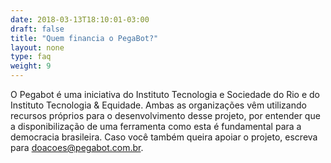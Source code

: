 ```yaml
---
date: 2018-03-13T18:10:01-03:00
draft: false
title: "Quem financia o PegaBot?"
layout: none
type: faq
weight: 9
---
```

O Pegabot é uma iniciativa do Instituto Tecnologia e Sociedade do Rio e do Instituto Tecnologia & Equidade. Ambas as organizações vêm utilizando recursos próprios para o desenvolvimento desse projeto, por entender que a disponibilização de uma ferramenta como esta é fundamental para a democracia brasileira. Caso você também queira apoiar o projeto, escreva para doacoes@pegabot.com.br.
